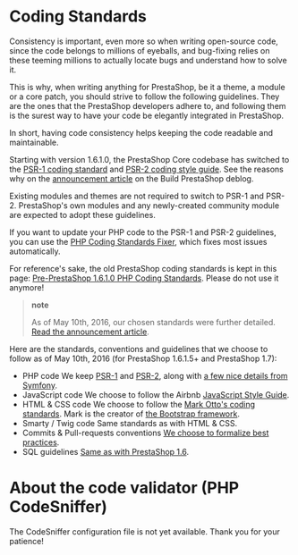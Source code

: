 Coding Standards
================

Consistency is important, even more so when writing open-source code,
since the code belongs to millions of eyeballs, and bug-fixing relies on
these teeming millions to actually locate bugs and understand how to
solve it.

This is why, when writing anything for PrestaShop, be it a theme, a
module or a core patch, you should strive to follow the following
guidelines. They are the ones that the PrestaShop developers adhere to,
and following them is the surest way to have your code be elegantly
integrated in PrestaShop.

In short, having code consistency helps keeping the code readable and
maintainable.

Starting with version 1.6.1.0, the PrestaShop Core codebase has switched
to the [PSR-1 coding standard](http://www.php-fig.org/psr/psr-1/) and
[PSR-2 coding style guide](http://www.php-fig.org/psr/psr-2/). See the
reasons why on the [announcement
article](http://build.prestashop.com/news/prestashop-moves-to-psr-2/) on
the Build PrestaShop deblog.

Existing modules and themes are not required to switch to PSR-1 and
PSR-2. PrestaShop's own modules and any newly-created community module
are expected to adopt these guidelines.

If you want to update your PHP code to the PSR-1 and PSR-2 guidelines,
you can use the [PHP Coding Standards
Fixer](https://github.com/FriendsOfPHP/PHP-CS-Fixer/tree/master), which
fixes most issues automatically.

For reference's sake, the old PrestaShop coding standards is kept in
this page: [Pre-PrestaShop 1.6.1.0 PHP Coding
Standards](http://doc.prestashop.com/display/PS16/Pre-1.6.1.0+PHP+Coding+Standards).
Please do not use it anymore!

> **note**
>
> As of May 10th, 2016, our chosen standards were further detailed.
> [Read the announcement
> article](http://build.prestashop.com/news/prestashop-coding-standards/).

Here are the standards, conventions and guidelines that we choose to
follow as of May 10th, 2016 (for PrestaShop 1.6.1.5+ and PrestaShop
1.7):

-   PHP code We keep [PSR-1](http://www.php-fig.org/psr/psr-1/) and
    [PSR-2](http://www.php-fig.org/psr/psr-2/), along with [a few nice
    details from
    Symfony](http://symfony.com/doc/current/contributing/code/standards.html).
-   JavaScript code We choose to follow the Airbnb [JavaScript Style
    Guide](https://github.com/airbnb/javascript).
-   HTML & CSS code We choose to follow the [Mark Otto's coding
    standards](http://codeguide.co/). Mark is the creator of [the
    Bootstrap framework](http://getbootstrap.com/).
-   Smarty / Twig code Same standards as with HTML & CSS.
-   Commits & Pull-requests conventions [We choose to formalize best
    practices](http://doc.prestashop.com/pages/viewpage.action?pageId=51183718).
-   SQL guidelines [Same as with PrestaShop
    1.6](http://doc.prestashop.com/display/PS16/SQL+Guidelines).

About the code validator (PHP CodeSniffer)
==========================================

The CodeSniffer configuration file is not yet available. Thank you for
your patience!

